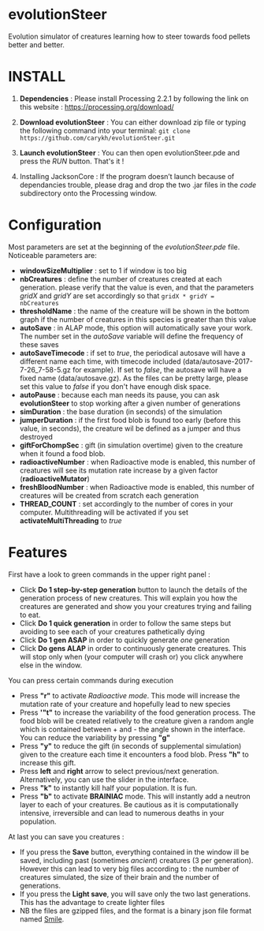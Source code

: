 # evolutionSteer
Evolution simulator of creatures learning how to steer towards food pellets better and better.

# INSTALL

1. **Dependencies** :
Please install Processing 2.2.1 by following the link on this website : https://processing.org/download/

2. **Download evolutionSteer** : 
You can either download zip file or typing the following command into your terminal: `git clone https://github.com/carykh/evolutionSteer.git`

3. **Launch evolutionSteer** :
You can then open evolutionSteer.pde and press the *RUN* button. That's it !

4. Installing JacksonCore :
If the program doesn’t launch because of dependancies trouble, please drag and drop the two .jar files in the *code* subdirectory onto the Processing window.

# Configuration

Most parameters are set at the beginning of the *evolutionSteer.pde* file. Noticeable parameters are:

* **windowSizeMultiplier** : set to 1 if window is too big 
* **nbCreatures** : define the number of creatures created at each generation. please verify that the value is even, and that the parameters *gridX* and *gridY* are set accordingly so that `gridX * gridY = nbCreatures`
* **thresholdName** : the name of the creature will be shown in the bottom graph if the number of creatures in this species is greater than this value
* **autoSave** : in ALAP mode, this option will automatically save your work. The number set in the *autoSave* variable will define the frequency of these saves
* **autoSaveTimecode** : if set to *true*, the periodical autosave will have a different name each time, with timecode included (data/autosave-2017-7-26_7-58-5.gz for example). If set to *false*, the autosave will have a fixed name (data/autosave.gz). As the files can be pretty large, please set this value to *false* if you don't have enough disk space.
* **autoPause** : because each man needs its pause, you can ask **evolutionSteer** to stop working after a given number of generations
* **simDuration** : the base duration (in seconds) of the simulation
* **jumperDuration** : if the first food blob is found too early (before this value, in seconds), the creature wil be defined as a jumper and thus destroyed
* **giftForChompSec** : gift (in simulation overtime) given to the creature when it found a food blob.
* **radioactiveNumber** : when Radioactive mode is enabled, this number of creatures will see its mutation rate increase by a given factor (**radioactiveMutator**)
* **freshBloodNumber** : when Radioactive mode is enabled, this number of creatures will be created from scratch each generation
* **THREAD_COUNT** : set accordingly to the number of cores in your computer. Multithreading will be activated if you set **activateMultiThreading** to *true*

# Features

First have a look to green commands in the upper right panel :

* Click **Do 1 step-by-step generation** button to launch the details of the generation process of new creatures. This will explain you how the creatures are generated and show you your creatures trying and failing to eat.
* Click **Do 1 quick generation** in order to follow the same steps but avoiding to see each of your creatures pathetically dying
* Click **Do 1 gen ASAP** in order to quickly generate *one* generation
* Click **Do gens ALAP** in order to continuously generate creatures. This will stop only when (your computer will crash or) you click anywhere else in the window.

You can press certain commands during execution

* Press **"r"** to activate *Radioactive mode*. This mode will increase the mutation rate of your creature and hopefully lead to new species
* Press **'"t"** to increase the variability of the food generation process. The food blob will be created relatively to the creature given a random angle which is contained between + and - the angle shown in the interface. You can reduce the variability by pressing **"g"**
* Press **"y"** to reduce the gift (in seconds of supplemental simulation) given to the creature each time it encounters a food blob. Press **"h"** to increase this gift.
* Press **left** and **right** arrow to select previous/next generation. Alternatively, you can use the slider in the interface.
* Press **"k"** to instantly kill half your population. It is fun.
* Press **"b"** to activate **BRAINIAC** mode. This will instantly add a neutron layer to each of your creatures. Be cautious as it is computationally intensive, irreversible and can lead to numerous deaths in your population.

At last you can save you creatures :

* If you press the **Save** button, everything contained in the window ill be saved, including past (sometimes *ancient*) creatures (3 per generation). However this can lead to very big files according to : the number of creatures simulated, the size of their brain and the number of generations.
* If you press the **Light save**, you will save only the two last generations. This has the advantage to create lighter files
* NB the files are gzipped files, and the format is a binary json file format named [Smile](https://en.wikipedia.org/wiki/Smile_(data_interchange_format)).